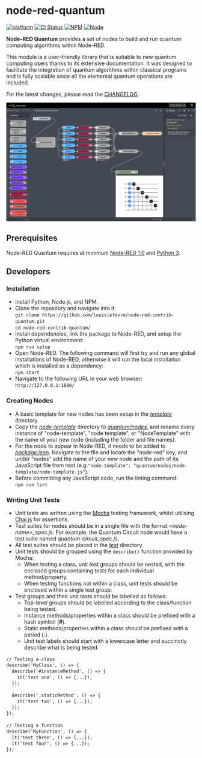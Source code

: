 # node-red-quantum

[![platform](https://img.shields.io/badge/platform-Node--RED-red)](https://nodered.org)
[![CI Status](https://img.shields.io/github/workflow/status/louislefevre/node-red-contrib-quantum/Node.js%20CI)](https://github.com/louislefevre/node-red-contrib-quantum/actions/workflows/node.js.yml)
[![NPM](https://img.shields.io/npm/v/node-red-contrib-quantum)](https://www.npmjs.com/package/node-red-contrib-quantum)
[![Node](https://img.shields.io/node/v/node-red-contrib-quantum)](https://nodejs.org/en/)

**Node-RED Quantum** provides a set of nodes to build and run quantum computing algorithms within Node-RED.

This module is a user-friendly library that is suitable to new quantum computing users thanks to its extensive documentation. It was designed to facilitate the integration of quantum algorithms within classical programs and is fully scalable since all the elemental quantum operations are included. 

For the latest changes, please read the [CHANGELOG](CHANGELOG.md).

![Quantum Circuit example](./images/QuantumRandomNumber.png)

## Prerequisites
Node-RED Quantum requires at minimum [Node-RED 1.0](https://nodered.org) and [Python 3](https://www.python.org/).

## Developers
### Installation
- Install Python, Node.js, and NPM.  
- Clone the repository and navigate into it:  
  `git clone https://github.com/louislefevre/node-red-contrib-quantum.git`  
  `cd node-red-contrib-quantum/`  
- Install dependencies, link the package to Node-RED, and setup the Python virtual environment:  
  `npm run setup`  
- Open Node-RED. The following command will first try and run any global installations of Node-RED, otherwise it will run the local installation which is installed as a dependency:  
  `npm start`  
- Navigate to the following URL in your web browser:  
  `http://127.0.0.1:1880/`  

### Creating Nodes
- A basic template for new nodes has been setup in the [*template*](template/) directory.  
- Copy the [*node-template*](template/node-template) directory to [*quantum/nodes*](quantum/nodes/), and rename every instance of "node-template", "node template", or "NodeTemplate" with the name of your new node (including the folder and file names).  
- For the node to appear in Node-RED, it needs to be added to [*package.json*](package.json). Navigate to the file and locate the "node-red" key, and under "nodes" add the name of your new node and the path of its JavaScript file from root (e.g.`"node-template": "quantum/nodes/node-template/node-template.js"`).  
- Before committing any JavaScript code, run the linting command:  
  `npm run lint`  

### Writing Unit Tests
- Unit tests are written using the [Mocha](https://mochajs.org/) testing framework, whilst utilising [Chai.js](https://www.chaijs.com/) for assertions.
- Test suites for nodes should be in a single file with the format *\<node-name\>_spec.js*. For example, the Quantum Circuit node would have a test suite named *quantum-circuit_spec.js*.
- All test suites should be placed in the [*test*](test/) directory.
- Unit tests should be grouped using the `describe()` function provided by Mocha:
  - When testing a class, unit test groups should be nested, with the enclosed groups containing tests for each individual method/property.
  - When testing functions not within a class, unit tests should be enclosed within a single test group.
- Test groups and their unit tests should be labelled as follows:
  - Top-level groups should be labelled according to the class/function being tested.
  - Instance methods/properties within a class should be prefixed with a hash symbol (**#**).
  - Static methods/properties within a class should be prefixed with a period (**.**).
  - Unit test labels should start with a lowercase letter and succinctly describe what is being tested.
```node
// Testing a class
describe('MyClass', () => {
  describe('#instanceMethod', () => {
    it('test one', () => {...});
  });

  describe('.staticMethod', () => {
    it('test two', () => {...});
  });
});

// Testing a function
describe('MyFunction', () => {
  it('test three', () => {...});
  it('test four', () => {...});
});
```
